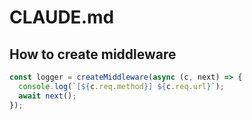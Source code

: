 # CLAUDE.md

## How to create middleware

```ts
const logger = createMiddleware(async (c, next) => {
  console.log(`[${c.req.method}] ${c.req.url}`);
  await next();
});
```
